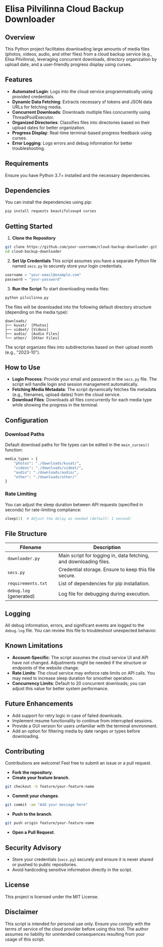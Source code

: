 
# Elisa Pilvilinna Cloud Backup Downloader

## Overview
This Python project facilitates downloading large amounts of media files (photos, videos, audio, and other files) from a cloud backup service (e.g., Elisa Pilvilinna), leveraging concurrent downloads, directory organization by upload date, and a user-friendly progress display using curses.

## Features
- **Automated Login**: Logs into the cloud service programmatically using provided credentials.
- **Dynamic Data Fetching**: Extracts necessary sf tokens and JSON data URLs for fetching media.
- **Concurrent Downloads**: Downloads multiple files concurrently using ThreadPoolExecutor.
- **Organized Directories**: Classifies files into directories based on their upload dates for better organization.
- **Progress Display**: Real-time terminal-based progress feedback using curses.
- **Error Logging**: Logs errors and debug information for better troubleshooting.

## Requirements
Ensure you have Python 3.7+ installed and the necessary dependencies.

## Dependencies
You can install the dependencies using pip:
```bash
pip install requests beautifulsoup4 curses
```

## Getting Started
1. **Clone the Repository**
```bash
git clone https://github.com/your-username/cloud-backup-downloader.git
cd cloud-backup-downloader
```
2. **Set Up Credentials**
This script assumes you have a separate Python file named `secs.py` to securely store your login credentials.
```python
username = "your-email@example.com"
password = "your-password"
```
3. **Run the Script**
To start downloading media files:
```bash
python pilvilinna.py
```
The files will be downloaded into the following default directory structure (depending on the media type):
```
downloads/
├── kuvat/  [Photos]
├── videot/ [Videos]
├── audio/  [Audio Files]
└── other/  [Other Files]
```
The script organizes files into subdirectories based on their upload month (e.g., "2023-10").

## How to Use
- **Login Process**: Provide your email and password in the `secs.py` file. The script will handle login and session management automatically.
- **Fetching Media Metadata**: The script dynamically fetches file metadata (e.g., filenames, upload dates) from the cloud service.
- **Download Files**: Downloads all files concurrently for each media type while showing the progress in the terminal.

## Configuration
### Download Paths
Default download paths for file types can be edited in the `main_curses()` function:
```python
media_types = {
    "photos": "./downloads/kuvat/",
    "videos": "./downloads/videot/",
    "audio": "./downloads/audio/",
    "other": "./downloads/other/"
}
```
### Rate Limiting
You can adjust the sleep duration between API requests (specified in seconds) for rate-limiting compliance:
```python
sleep(1)  # Adjust the delay as needed (default: 1 second)
```

## File Structure
Filename | Description
--- | ---
`downloader.py` | Main script for logging in, data fetching, and downloading files.
`secs.py` | Credential storage. Ensure to keep this file secure.
`requirements.txt` | List of dependencies for pip installation.
`debug.log` (generated) | Log file for debugging during execution.

## Logging
All debug information, errors, and significant events are logged to the `debug.log` file. You can review this file to troubleshoot unexpected behavior.

## Known Limitations
- **Account-Specific**: The script assumes the cloud service UI and API have not changed. Adjustments might be needed if the structure or endpoints of the website change.
- **Rate Limits**: The cloud service may enforce rate limits on API calls. You may need to increase sleep duration for smoother operation.
- **Concurrency Limits**: Default to 20 concurrent downloads; you can adjust this value for better system performance.

## Future Enhancements
- Add support for retry logic in case of failed downloads.
- Implement resume functionality to continue from interrupted sessions.
- Provide a GUI version for users unfamiliar with the terminal environment.
- Add an option for filtering media by date ranges or types before downloading.

## Contributing
Contributions are welcome! Feel free to submit an issue or a pull request.
- **Fork the repository**.
- **Create your feature branch**.
```bash
git checkout -b feature/your-feature-name
```
- **Commit your changes**.
```bash
git commit -am "Add your message here"
```
- **Push to the branch**.
```bash
git push origin feature/your-feature-name
```
- **Open a Pull Request**.

## Security Advisory
- Store your credentials (`secs.py`) securely and ensure it is never shared or pushed to public repositories.
- Avoid hardcoding sensitive information directly in the script.

## License
This project is licensed under the MIT License.

## Disclaimer
This script is intended for personal use only. Ensure you comply with the terms of service of the cloud provider before using this tool. The author assumes no liability for unintended consequences resulting from your usage of this script.
